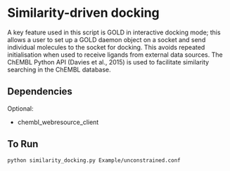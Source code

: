 # Similarity-driven docking

A key feature used in this script is GOLD in interactive docking mode;
this allows a user to set up a GOLD daemon object on a socket and send individual molecules to the socket for docking.
This avoids repeated initialisation when used to receive ligands from external data sources.
The ChEMBL Python API (Davies et al., 2015) is used to facilitate similarity searching in the ChEMBL database.

## Dependencies

Optional:

- chembl_webresource_client

## To Run

```bash
python similarity_docking.py Example/unconstrained.conf
```
